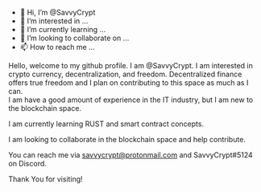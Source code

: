 - 👋 Hi, I’m @SavvyCrypt
- 👀 I’m interested in ...
- 🌱 I’m currently learning ...
- 💞️ I’m looking to collaborate on ...
- 📫 How to reach me ...

<!---
SavvyCrypt/SavvyCrypt is a ✨ special ✨ repository because its `README.md` (this file) appears on your GitHub profile.
You can click the Preview link to take a look at your changes.
--->
Hello, welcome to my github profile. I am @SavvyCrypt.
I am interested in crypto currency, decentralization, and freedom.  Decentralized finance offers true freedom and I plan on contributing to this space as much as I can.  
I am have a good amount of experience in the IT industry, but I am new to the blockchain space.

I am currently learning RUST and smart contract concepts.

I am looking to collaborate in the blockchain space and help contribute.

You can reach me via savvycrypt@protonmail.com and SavvyCrypt#5124 on Discord.

Thank You for visiting!
